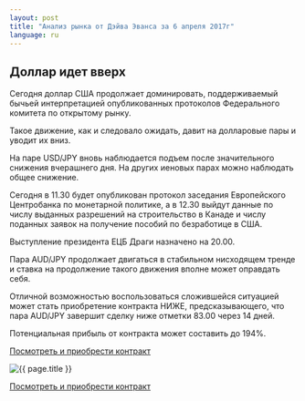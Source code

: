 ```yaml
---
layout: post
title: "Анализ рынка от Дэйва Эванса за 6 апреля 2017г"
language: ru
---
```

## Доллар идет вверх

Сегодня доллар США продолжает доминировать, поддерживаемый бычьей интерпретацией опубликованных протоколов Федерального комитета по открытому рынку.

Такое движение, как и следовало ожидать, давит на долларовые пары и уводит их вниз.

На паре USD/JPY вновь наблюдается подъем после значительного снижения вчерашнего дня. На других иеновых парах можно наблюдать общее снижение.

Сегодня в 11.30 будет опубликован протокол заседания Европейского Центробанка по монетарной политике, а в 12.30 выйдут данные по числу выданных разрешений на строительство в Канаде и числу поданных заявок на получение пособий по безработице в США. 

Выступление президента ЕЦБ Драги назначено на 20.00.

Пара AUD/JPY продолжает двигаться в стабильном нисходящем тренде и ставка на продолжение такого движения вполне может оправдать себя.

Отличной возможностью воспользоваться сложившейся ситуацией может стать приобретение контракта НИЖЕ, предсказывающего, что пара AUD/JPY завершит сделку ниже отметки 83.00 через 14 дней. 

Потенциальная прибыль от контракта может составить до 194%.

<a href="http://record.binary.com/_bivVDfg8lHux76XffYA0JmNd7ZgqdRLk/1/?market=forex&underlying=frxAUDJPY&formname=higherlower&duration_amount=14&duration_units=d&amount=10&amount_type=payout&expiry_type=duration&barrier=83&s=1&t=DWdVJxj1TqIDBIaA2AWj3Z0co5lt24DG" target="_blank">Посмотреть и приобрести контракт</a>

<img src="{{ site.url }}/images/ru-06-apr-17.png" alt="{{ page.title }}"  title="{{ page.title }}">

<a href="%LINK%%?https://www.binary.com/d/trade.cgi?market=forex&underlying=frxAUDJPY&formname=higherlower&duration_amount=14&duration_units=d&amount=10&amount_type=payout&expiry_type=duration&barrier=83&s=1&t=DWdVJxj1TqIDBIaA2AWj3Z0co5lt24DG" target="_blank">Посмотреть и приобрести контракт</a>